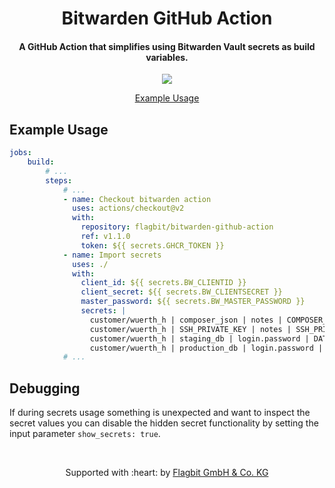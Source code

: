 <h1 align="center">
  Bitwarden GitHub Action
  <br>
</h1>

<h4 align="center">A GitHub Action that simplifies using Bitwarden Vault secrets as build variables.</h4>

<p align="center">
    <a href="https://github.com/flagbit/bitwarden-github-action/actions/workflows/tests.yml"><img src="https://github.com/flagbit/bitwarden-github-action/actions/workflows/tests.yml/badge.svg"></a>
</p>

<p align="center">
  <a href="#example-usage">Example Usage</a>
</p>

## Example Usage

```yaml
jobs:
    build:
        # ...
        steps:
            # ...
            - name: Checkout bitwarden action
              uses: actions/checkout@v2
              with:
                repository: flagbit/bitwarden-github-action
                ref: v1.1.0
                token: ${{ secrets.GHCR_TOKEN }}
            - name: Import secrets
              uses: ./
              with:
                client_id: ${{ secrets.BW_CLIENTID }}
                client_secret: ${{ secrets.BW_CLIENTSECRET }}
                master_password: ${{ secrets.BW_MASTER_PASSWORD }}
                secrets: |
                  customer/wuerth_h | composer_json | notes | COMPOSER_AUTH
                  customer/wuerth_h | SSH_PRIVATE_KEY | notes | SSH_PRIVATE_KEY
                  customer/wuerth_h | staging_db | login.password | DATABASE_PASSWORD_STAGING
                  customer/wuerth_h | production_db | login.password | DATABASE_PASSWORD_PRODUCTION
            # ...
```

## Debugging

If during secrets usage something is unexpected and want to inspect the secret values you can disable the hidden secret
functionality by setting the input parameter `show_secrets: true`.

<br>

<p align="center">
Supported with :heart: by <a href="https://www.flagbit.de">Flagbit GmbH & Co. KG</a>
</p>
